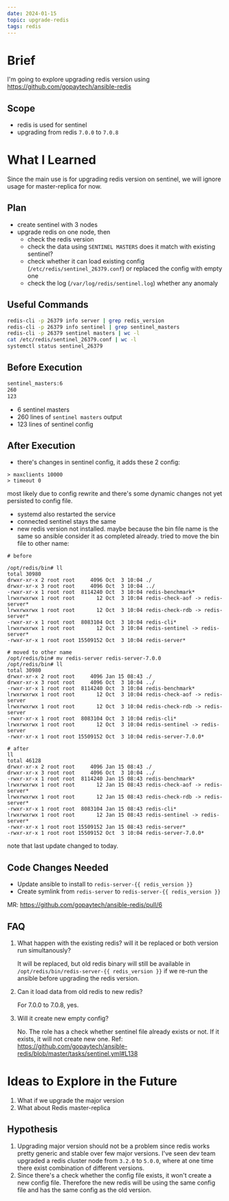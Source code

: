 ```yaml
---
date: 2024-01-15
topic: upgrade-redis
tags: redis
---
```


# Brief

I'm going to explore upgrading redis version using https://github.com/gopaytech/ansible-redis

## Scope

* redis is used for sentinel
* upgrading from redis `7.0.0` to `7.0.8`

# What I Learned

Since the main use is for upgrading redis version on sentinel, we will ignore usage for master-replica for now.

## Plan

* create sentinel with 3 nodes
* upgrade redis on one node, then
    * check the redis version
    * check the data using `SENTINEL MASTERS` does it match with existing sentinel?
    * check whether it can load existing config (`/etc/redis/sentinel_26379.conf`) or replaced the config with empty one
    * check the log (`/var/log/redis/sentinel.log`) whether any anomaly

## Useful Commands

```bash
redis-cli -p 26379 info server | grep redis_version
redis-cli -p 26379 info sentinel | grep sentinel_masters
redis-cli -p 26379 sentinel masters | wc -l
cat /etc/redis/sentinel_26379.conf | wc -l
systemctl status sentinel_26379
```

## Before Execution

```bash
sentinel_masters:6
260
123
```

* 6 sentinel masters
* 260 lines of `sentinel masters` output
* 123 lines of sentinel config

## After Execution

* there's changes in sentinel config, it adds these 2 config:

```
> maxclients 10000
> timeout 0
```

most likely due to config rewrite and there's some dynamic changes not yet persisted to config file.

* systemd also restarted the service
* connected sentinel stays the same
* new redis version not installed. maybe because the bin file name is the same so ansible consider it as completed already. tried to move the bin file to other name:

```
# before

/opt/redis/bin# ll
total 30980
drwxr-xr-x 2 root root     4096 Oct  3 10:04 ./
drwxr-xr-x 3 root root     4096 Oct  3 10:04 ../
-rwxr-xr-x 1 root root  8114240 Oct  3 10:04 redis-benchmark*
lrwxrwxrwx 1 root root       12 Oct  3 10:04 redis-check-aof -> redis-server*
lrwxrwxrwx 1 root root       12 Oct  3 10:04 redis-check-rdb -> redis-server*
-rwxr-xr-x 1 root root  8083104 Oct  3 10:04 redis-cli*
lrwxrwxrwx 1 root root       12 Oct  3 10:04 redis-sentinel -> redis-server*
-rwxr-xr-x 1 root root 15509152 Oct  3 10:04 redis-server*

# moved to other name
/opt/redis/bin# mv redis-server redis-server-7.0.0
/opt/redis/bin# ll
total 30980
drwxr-xr-x 2 root root     4096 Jan 15 08:43 ./
drwxr-xr-x 3 root root     4096 Oct  3 10:04 ../
-rwxr-xr-x 1 root root  8114240 Oct  3 10:04 redis-benchmark*
lrwxrwxrwx 1 root root       12 Oct  3 10:04 redis-check-aof -> redis-server
lrwxrwxrwx 1 root root       12 Oct  3 10:04 redis-check-rdb -> redis-server
-rwxr-xr-x 1 root root  8083104 Oct  3 10:04 redis-cli*
lrwxrwxrwx 1 root root       12 Oct  3 10:04 redis-sentinel -> redis-server
-rwxr-xr-x 1 root root 15509152 Oct  3 10:04 redis-server-7.0.0*

# after
ll
total 46128
drwxr-xr-x 2 root root     4096 Jan 15 08:43 ./
drwxr-xr-x 3 root root     4096 Oct  3 10:04 ../
-rwxr-xr-x 1 root root  8114240 Jan 15 08:43 redis-benchmark*
lrwxrwxrwx 1 root root       12 Jan 15 08:43 redis-check-aof -> redis-server*
lrwxrwxrwx 1 root root       12 Jan 15 08:43 redis-check-rdb -> redis-server*
-rwxr-xr-x 1 root root  8083104 Jan 15 08:43 redis-cli*
lrwxrwxrwx 1 root root       12 Jan 15 08:43 redis-sentinel -> redis-server*
-rwxr-xr-x 1 root root 15509152 Jan 15 08:43 redis-server*
-rwxr-xr-x 1 root root 15509152 Oct  3 10:04 redis-server-7.0.0*
```

note that last update changed to today.

## Code Changes Needed

* Update ansible to install to `redis-server-{{ redis_version }}`
* Create symlink from `redis-server` to `redis-server-{{ redis_version }}`

MR: https://github.com/gopaytech/ansible-redis/pull/6

## FAQ

1. What happen with the existing redis? will it be replaced or both version run simultanously?

    It will be replaced, but old redis binary will still be available in `/opt/redis/bin/redis-server-{{ redis_version }}` if we re-run the ansible before upgrading the redis version.

1. Can it load data from old redis to new redis?

    For 7.0.0 to 7.0.8, yes.

1. Will it create new empty config?

    No. The role has a check whether sentinel file already exists or not. If it exists, it will not create new one. Ref: https://github.com/gopaytech/ansible-redis/blob/master/tasks/sentinel.yml#L138

# Ideas to Explore in the Future

1. What if we upgrade the major version
2. What about Redis master-replica

## Hypothesis

1. Upgrading major version should not be a problem since redis works pretty generic and stable over few major versions. I've seen dev team upgraded a redis cluster node from `3.2.0` to `5.0.0`, where at one time there exist combination of different versions.
2. Since there's a check whether the config file exists, it won't create a new config file. Therefore the new redis will be using the same config file and has the same config as the old version.
